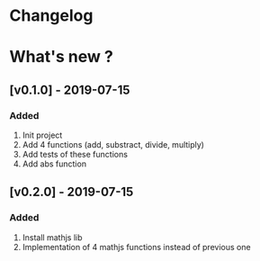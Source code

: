 # Changelog

# What's new ?

## [v0.1.0] - 2019-07-15
### Added
 1. Init project
 2. Add 4 functions (add, substract, divide, multiply)
 3. Add tests of these functions
 4. Add abs function


## [v0.2.0] - 2019-07-15
### Added
 1. Install mathjs lib
 2. Implementation of 4 mathjs functions instead of previous one
